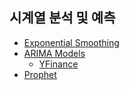 ## 시계열 분석 및 예측

- [Exponential Smoothing](./notebooks/Exponential%20Smoothing.ipynb)
- [ARIMA Models](./notebooks/ARIMA%20Models.ipynb) 
    - [YFinance](./notebooks/YFinance%20.ipynb)
- [Prophet](./notebooks/Prophet.ipynb)